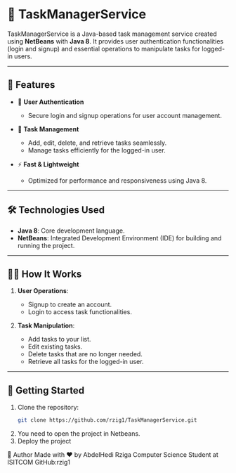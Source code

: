# 🚀 TaskManagerService

TaskManagerService is a Java-based task management service created using **NetBeans** with **Java 8**. It provides user authentication functionalities (login and signup) and essential operations to manipulate tasks for logged-in users.

---

## 🌟 Features

- 🔐 **User Authentication**
  - Secure login and signup operations for user account management.

- 📝 **Task Management**
  - Add, edit, delete, and retrieve tasks seamlessly.
  - Manage tasks efficiently for the logged-in user.

- ⚡ **Fast & Lightweight**
  - Optimized for performance and responsiveness using Java 8.

---

## 🛠️ Technologies Used

- **Java 8**: Core development language.
- **NetBeans**: Integrated Development Environment (IDE) for building and running the project.

---

## 🧑‍💻 How It Works

1. **User Operations**:
   - Signup to create an account.
   - Login to access task functionalities.

2. **Task Manipulation**:
   - Add tasks to your list.
   - Edit existing tasks.
   - Delete tasks that are no longer needed.
   - Retrieve all tasks for the logged-in user.

---

## 🚀 Getting Started

1. Clone the repository:
   ```bash
   git clone https://github.com/rzig1/TaskManagerService.git
2. You need to open the project in Netbeans.
3.  Deploy the project


👤 Author
Made with ❤️ by AbdelHedi Rziga
Computer Science Student at ISITCOM
GitHub:rzig1
